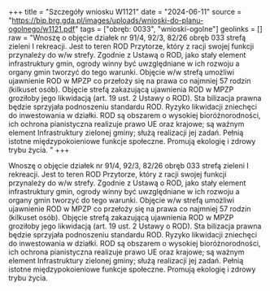 +++
title = "Szczegóły wniosku W1121"
date = "2024-06-11"
source = "https://bip.brg.gda.pl/images/uploads/wnioski-do-planu-ogolnego/w1121.pdf"
tags = ["obręb: 0033", "wnioski-ogolne"]
geolinks = []
raw = "Wnoszę o objęcie działek nr 91/4, 92/3, 82/26 obręb 033 strefą zieleni I rekreacji. Jest to teren ROD Przytorze, który z racji swojej funkcji przynależy do w/w strefy. Zgodnie z Ustawą o ROD, jako stały element infrastruktury gmin, ogrody winny być uwzględniane w ich rozwoju a organy gmin tworzyć do tego warunki. Objęcie w/w strefą umożliwi ujawnienie ROD w MPZP co przełoży się na prawa co najmniej 57 rodzin (kilkuset osób). Objęcie strefą zakazującą ujawnienia ROD w MPZP groziłoby jego likwidacją (art. 19 ust. 2 Ustawy o ROD). Sta bilizacja prawna będzie sprzyjała podnoszeniu standardu ROD. Ryzyko likwidacji zniechęci do inwestowania w działki. ROD są obszarem o wysokiej bioróżnorodności, ich ochrona pianistyczna realizuje prawo UE oraz krajowe; są ważnym element Infrastruktury zielonej gminy; służą realizacji jej zadań. Pełnią istotne międzypokoieniowe funkcje społeczne. Promują ekologię i zdrowy trybu życia. "
+++

Wnoszę o objęcie działek nr 91/4, 92/3, 82/26 obręb 033 strefą zieleni I rekreacji.
Jest to teren ROD Przytorze, który z racji swojej funkcji przynależy do w/w strefy. Zgodnie z Ustawą o
ROD, jako stały element infrastruktury gmin, ogrody winny być uwzględniane w ich rozwoju a organy
gmin tworzyć do tego warunki. Objęcie w/w strefą umożliwi ujawnienie ROD w MPZP co przełoży się na
prawa co najmniej 57 rodzin (kilkuset osób). Objęcie strefą zakazującą ujawnienia ROD w MPZP
groziłoby jego likwidacją (art. 19 ust. 2 Ustawy o ROD). Sta bilizacja prawna będzie sprzyjała podnoszeniu
standardu ROD. Ryzyko likwidacji zniechęci do inwestowania w działki.
ROD są obszarem o wysokiej bioróżnorodności, ich ochrona pianistyczna realizuje prawo UE oraz
krajowe; są ważnym element Infrastruktury zielonej gminy; służą realizacji jej zadań. Pełnią istotne
międzypokoieniowe funkcje społeczne. Promują ekologię i zdrowy trybu życia.



